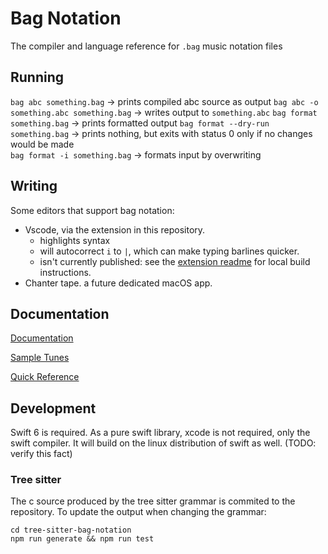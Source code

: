 # Bag Notation

The compiler and language reference for `.bag` music notation files

## Running

`bag abc something.bag` -> prints compiled abc source as output
`bag abc -o something.abc something.bag` -> writes output to `something.abc`
`bag format something.bag` -> prints formatted output 
`bag format --dry-run something.bag` -> prints nothing, but exits with status 0 only if no changes would be made  
`bag format -i something.bag` -> formats input by overwriting 

## Writing

Some editors that support bag notation:

* Vscode, via the extension in this repository. 
  - highlights syntax 
  - will autocorrect ` i ` to ` | `, which can make typing barlines quicker.
  - isn't currently published: see the [extension readme](vscode-extension/README.md) for local build instructions.
* Chanter tape. a future dedicated macOS app.

## Documentation

[Documentation](/Documentation.docc/Documentation.md)

[Sample Tunes](/Sample%20Tunes/)

[Quick Reference](/Documentation.docc/Resources/Quick%20Reference.pdf)

## Development

Swift 6 is required.
As a pure swift library, xcode is not required, only the swift compiler.
It will build on the linux distribution of swift as well. (TODO: verify this fact)
 
### Tree sitter

The c source produced by the tree sitter grammar is commited to the repository.
To update the output when changing the grammar:

```
cd tree-sitter-bag-notation
npm run generate && npm run test
```
